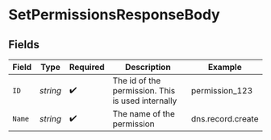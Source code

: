 # SetPermissionsResponseBody


## Fields

| Field                                             | Type                                              | Required                                          | Description                                       | Example                                           |
| ------------------------------------------------- | ------------------------------------------------- | ------------------------------------------------- | ------------------------------------------------- | ------------------------------------------------- |
| `ID`                                              | *string*                                          | :heavy_check_mark:                                | The id of the permission. This is used internally | permission_123                                    |
| `Name`                                            | *string*                                          | :heavy_check_mark:                                | The name of the permission                        | dns.record.create                                 |
